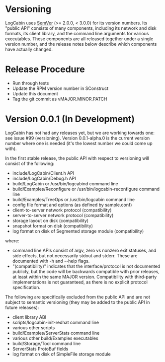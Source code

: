 Versioning
==========

LogCabin uses [SemVer](http://semver.org) (>= 2.0.0, < 3.0.0) for its version
numbers. Its "public API" consists of many components, including its network
and disk formats, its client library, and the command line arguments for
various executables. These components are all released together under a single
version number, and the release notes below describe which components have
actually changed.


Release Procedure
=================

- Run through tests
- Update the RPM version number in SConstruct
- Update this document
- Tag the git commit as vMAJOR.MINOR.PATCH


Version 0.0.1 (In Development)
==============================

LogCabin has not had any releases yet, but we are working towards one: see
issue #99 (versioning). Version 0.0.1-alpha.0 is the current version number
where one is needed (it's the lowest number we could come up with).

In the first stable release, the public API with respect to versioning will
consist of the following:

- include/LogCabin/Client.h API
- include/LogCabin/Debug.h API
- build/LogCabin or /usr/bin/logcabind command line
- build/Examples/Reconfigure or /usr/bin/logcabin-reconfigure command line
- build/Examples/TreeOps or /usr/bin/logcabin command line
- config file format and options (as defined by sample.conf)
- client-to-server network protocol (compatibility)
- server-to-server network protocol (compatibility)
- storage layout on disk (compatibility)
- snapshot format on disk (compatibility)
- log format on disk of Segmented storage module (compatibility)

where:

- command line APIs consist of argv, zero vs nonzero exit statuses, and
side effects, but not necessarily stdout and stderr. These are documented
with -h and --help flags.
- "(compatibility)" indicates that the interface/protocol is not documented
publicly, but the code will be backwards compatible with prior releases, at
least within the same MAJOR version. Compatibility with third-party
implementations is not guaranteed, as there is no explicit protocol
specification.

The following are specifically excluded from the public API and are not subject
to semantic versioning (they may be added to the public API in future
releases):

- client library ABI
- scripts/logcabin-init-redhat command line
- various other scripts
- build/Examples/ServerStats command line
- various other build/Examples executables
- build/Storage/Tool command line
- ServerStats ProtoBuf fields
- log format on disk of SimpleFile storage module
